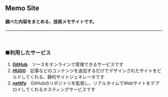

## **Memo Site**  
#### 調べた内容をまとめる、技術メモサイトです。  
---
　  
### ■利用したサービス  

1. **[GitHub](https://github.co.jp/)**　ソースをオンラインで管理できるサービスです  
2. **[HUGO](https://gohugo.io/)**　記事などのコンテンツを追加するだけでデザインされたサイトをビルドしてくれる、静的サイトジェネレータです  
3. **[netlify](https://www.netlify.com/)**　GitHubのリポジトリを監視し、リアルタイムでWebサイトをデプロイしてくれるホスティングサービスです 


